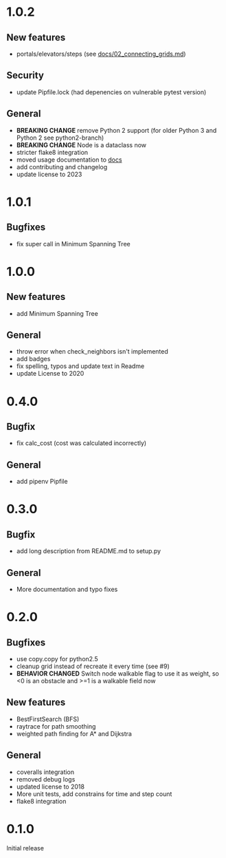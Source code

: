 # 1.0.2
## New features
- portals/elevators/steps (see [docs/02_connecting_grids.md](docs/02_connecting_grids.md))

## Security
- update Pipfile.lock (had depenencies on vulnerable pytest version)

## General
- **BREAKING CHANGE** remove Python 2 support (for older Python 3 and Python 2 see python2-branch)
- **BREAKING CHANGE** Node is a dataclass now
- stricter flake8 integration
- moved usage documentation to [docs](docs/)
- add contributing and changelog
- update license to 2023

# 1.0.1
## Bugfixes
- fix super call in Minimum Spanning Tree

# 1.0.0
## New features
- add Minimum Spanning Tree

## General
- throw error when check_neighbors isn't implemented
- add badges
- fix spelling, typos and update text in Readme
- update License to 2020

# 0.4.0
## Bugfix
- fix calc_cost (cost was calculated incorrectly)

## General
- add pipenv Pipfile

# 0.3.0
## Bugfix
- add long description from README.md to setup.py

## General
- More documentation and typo fixes

# 0.2.0
## Bugfixes
- use copy.copy for python2.5
- cleanup grid instead of recreate it every time (see #9)
- **BEHAVIOR CHANGED** Switch node walkable flag to use it as weight, so <0 is an obstacle and >=1 is a walkable field now

## New features
- BestFirstSearch (BFS)
- raytrace for path smoothing
- weighted path finding for A* and Dijkstra

## General
- coveralls integration
- removed debug logs
- updated license to 2018
- More unit tests, add constrains for time and step count
- flake8 integration

# 0.1.0
Initial release